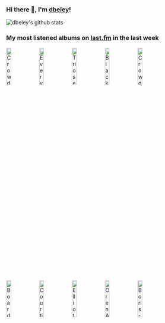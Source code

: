 ### Hi there 👋, I'm [dbeley](https://dbeley.ovh/en)!

![dbeley's github stats](https://github-readme-stats.vercel.app/api?username=dbeley)

### My most listened albums on [last.fm](https://www.last.fm/user/d_beley) in the last week

[<img src='https://lastfm.freetls.fastly.net/i/u/300x300/dd73c6b311c3dcf64924818993b201bf.jpg' width='16%' height='16%' alt='Crowded House - Woodface'>](https://www.last.fm/music/crowded%2bhouse/woodface)&nbsp;
[<img src='https://lastfm.freetls.fastly.net/i/u/300x300/b2ac8a0af4f5100f4f95085130db6051.jpg' width='16%' height='16%' alt='Everything Everything - RE-ANIMATOR'>](https://www.last.fm/music/everything%2beverything/re-animator)&nbsp;
[<img src='https://lastfm.freetls.fastly.net/i/u/300x300/e1d06587c3b799c1e45bebed5240b6cc.jpg' width='16%' height='16%' alt='Triosence - Hidden Beauty'>](https://www.last.fm/music/triosence/hidden%2bbeauty)&nbsp;
[<img src='https://lastfm.freetls.fastly.net/i/u/300x300/7e8b2c258d3640c7aa0391b035088bac.jpg' width='16%' height='16%' alt='Black Sabbath - The Dio Years'>](https://www.last.fm/music/black%2bsabbath/the%2bdio%2byears)&nbsp;
[<img src='https://lastfm.freetls.fastly.net/i/u/300x300/759f09219c6c77777807b1ae56cf9bc6.png' width='16%' height='16%' alt='Crowded House - Together Alone'>](https://www.last.fm/music/crowded%2bhouse/together%2balone)&nbsp;
<br>
[<img src='https://lastfm.freetls.fastly.net/i/u/300x300/14f5dcf6f899faab5723aa25feb177f0.jpg' width='16%' height='16%' alt='Boards of Canada - Hi Scores'>](https://www.last.fm/music/boards%2bof%2bcanada/hi%2bscores)&nbsp;
[<img src='https://lastfm.freetls.fastly.net/i/u/300x300/df03f6a70f6c27cfa6f02e1239f4d1fc.jpg' width='16%' height='16%' alt='Courting - Guitar Music'>](https://www.last.fm/music/courting/guitar%2bmusic)&nbsp;
[<img src='https://lastfm.freetls.fastly.net/i/u/300x300/703bc44a2aba153597e762c4a6854f98.jpg' width='16%' height='16%' alt='Elliott Smith - From a Basement on the Hill'>](https://www.last.fm/music/elliott%2bsmith/from%2ba%2bbasement%2bon%2bthe%2bhill)&nbsp;
[<img src='https://lastfm.freetls.fastly.net/i/u/300x300/6b8c0151a7d3e187288d81a33dc4dc3d.jpg' width='16%' height='16%' alt='Oren Ambarchi - Shebang'>](https://www.last.fm/music/oren%2bambarchi/shebang)&nbsp;
[<img src='https://lastfm.freetls.fastly.net/i/u/300x300/6232a3b735114c4497e3fe64fcb55668.png' width='16%' height='16%' alt='Boris - Heavy Rocks'>](https://www.last.fm/music/boris/heavy%2brocks)&nbsp;
<br>
